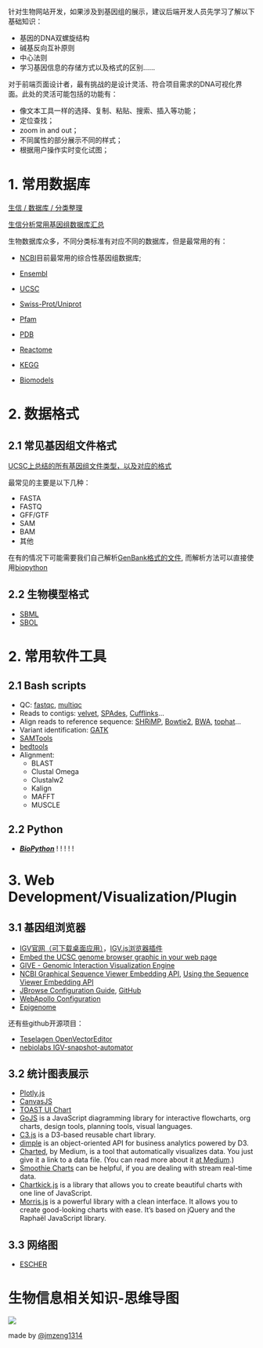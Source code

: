 针对生物网站开发，如果涉及到基因组的展示，建议后端开发人员先学习了解以下基础知识：

* 基因的DNA双螺旋结构
* 碱基反向互补原则
* 中心法则
* 学习基因信息的存储方式以及格式的区别......

对于前端页面设计者，最有挑战的是设计灵活、符合项目需求的DNA可视化界面。此处的灵活可能包括的功能有：

* 像文本工具一样的选择、复制、粘贴、搜索、插入等功能；
* 定位查找；
* zoom in and out；
* 不同属性的部分展示不同的样式；
* 根据用户操作实时变化试图；



# 1. 常用数据库

[生信 / 数据库 / 分类整理](https://www.jianshu.com/p/5c4ecdf0534a)

[生信分析常用基因组数据库汇总](https://www.jianshu.com/p/29202d721ef4)

生物数据库众多，不同分类标准有对应不同的数据库，但是最常用的有：

* [NCBI](https://links.jianshu.com/go?to=https%3A%2F%2Fwww.ncbi.nlm.nih.gov%2Fassembly%2F%3Fterm%3D)目前最常用的综合性基因组数据库;

* [Ensembl](https://links.jianshu.com/go?to=http%3A%2F%2Fasia.ensembl.org%2Findex.html)
* [UCSC](https://links.jianshu.com/go?to=http%3A%2F%2Fgenome-asia.ucsc.edu%2Fcgi-bin%2FhgGateway%3Fredirect%3Dmanual%26source%3Dgenome.ucsc.edu)
* [Swiss-Prot/Uniprot](https://links.jianshu.com/go?to=https%3A%2F%2Fwww.uniprot.org%2F)
* [Pfam](https://links.jianshu.com/go?to=http%3A%2F%2Fpfam.xfam.org%2F)
* [PDB](https://links.jianshu.com/go?to=http%3A%2F%2Fwww.rcsb.org%2F)
* [Reactome](https://links.jianshu.com/go?to=https%3A%2F%2Freactome.org%2F)
* [KEGG](https://links.jianshu.com/go?to=https%3A%2F%2Fwww.kegg.jp%2F)
* [Biomodels](https://links.jianshu.com/go?to=http%3A%2F%2Fbiomodels.caltech.edu%2F)

# 2. 数据格式

## 2.1 常见基因组文件格式

[UCSC上总结的所有基因组文件类型，以及对应的格式](https://genome.ucsc.edu/FAQ/FAQformat.html)

最常见的主要是以下几种：

* FASTA
* FASTQ
* GFF/GTF
* SAM
* BAM
* 其他

在有的情况下可能需要我们自己解析[GenBank格式的文件](https://www.ncbi.nlm.nih.gov/Sitemap/samplerecord.html), 而解析方法可以直接使用[biopython](https://biopython-cn.readthedocs.io/zh_CN/latest/index.html)

## 2.2 生物模型格式

* [SBML](http://sbml.org/Documents/Specifications#SBML_Level_3_Version_2_Core)
* [SBOL](https://sbolstandard.org/)

# 2. 常用软件工具

## 2.1 Bash scripts

* QC: [fastqc](http://www.bioinformatics.babraham.ac.uk/projects/fastqc/), [multiqc](https://multiqc.info/)
* Reads to contigs: [velvet](https://www.ebi.ac.uk/~zerbino/velvet/), [SPAdes](https://cab.spbu.ru/software/spades/), [Cufflinks](http://cole-trapnell-lab.github.io/cufflinks/)...
* Align reads to reference sequence: [SHRiMP](http://compbio.cs.toronto.edu/shrimp/), [Bowtie2](http://bowtie-bio.sourceforge.net/bowtie2/index.shtml), [BWA](http://bio-bwa.sourceforge.net/), [tophat](http://ccb.jhu.edu/software/tophat/index.shtml)...
* Variant identification: [GATK](https://gatk.broadinstitute.org/hc/en-us)
*  [SAMTools](http://www.htslib.org/)
* [bedtools](https://bedtools.readthedocs.io/en/latest/index.html)
* Alignment:
  * BLAST
  * Clustal Omega
  * Clustalw2
  * Kalign
  * MAFFT
  * MUSCLE

## 2.2 Python

* [<u>***BioPython***</u>](https://biopython-cn.readthedocs.io/zh_CN/latest/index.html) ! ! ! ! !



# 3. Web Development/Visualization/Plugin

## 3.1 基因组浏览器

* [IGV官网（可下载桌面应用）](https://software.broadinstitute.org/software/igv/home)，[IGV.js浏览器插件](https://github.com/igvteam/igv.js)
* [Embed the UCSC genome browser graphic in your web page](https://genome.ucsc.edu/goldenPath/help/mirror.html#considerations-before-installing-a-genome-browser)
* [GIVE - Genomic Interaction Visualization Engine](https://zhonglab.gitbook.io/3dgenome/chap4-integrative-data-visualization-tools/4.1give)
* [NCBI Graphical Sequence Viewer Embedding API](https://www.ncbi.nlm.nih.gov/tools/sviewer/embedding-api/), [Using the Sequence Viewer Embedding API](https://www.ncbi.nlm.nih.gov/tools/sviewer/manual-api/)
* [JBrowse Configuration Guide](http://gmod.org/wiki/JBrowse_Configuration_Guide), [GitHub](https://github.com/GMOD/jbrowse/wiki/JBrowse_Configuration_Guide)
* [WebApollo Configuration](https://genomearchitect.readthedocs.io/en/1.0.4/Configure/)
* [Epigenome](http://epigenomegateway.wustl.edu/browser/)

还有些github开源项目：
* [Teselagen OpenVectorEditor](https://github.com/TeselaGen/openVectorEditor)
* [nebiolabs IGV-snapshot-automator](https://github.com/nebiolabs/IGV-snapshot-automator)



## 3.2 统计图表展示

* [Plotly.js](https://plot.ly/javascript/)
* [CanvasJS](https://canvasjs.com/)
* [TOAST UI Chart](https://ui.toast.com/tui-chart)
* [GoJS](https://gojs.net/latest/index.html) is a JavaScript diagramming library for interactive flowcharts, org charts, design tools, planning tools, visual languages.
* [C3.js](https://c3js.org/) is a D3-based reusable chart library.
* [dimple](http://dimplejs.org/) is an object-oriented API for business analytics powered by D3.
* [Charted](https://www.charted.co/), by Medium, is a tool that automatically visualizes data. You just give it a link to a data file. (You can read more about it [at Medium](https://medium.com/data-lab/introducing-charted-15161b2cd71e).)
* [Smoothie Charts](http://smoothiecharts.org/) can be helpful, if you are dealing with stream real-time data.
* [Chartkick.js](https://github.com/ankane/chartkick.js) is a library that allows you to create beautiful charts with one line of JavaScript.
* [Morris.js](http://morrisjs.github.io/morris.js/) is a powerful library with a clean interface. It allows you to create good-looking charts with ease. It’s based on jQuery and the Raphaël JavaScript library.

## 3.3 网络图

* [ESCHER](https://escher.github.io/#/)



# 生物信息相关知识-思维导图

![](https://raw.githubusercontent.com/jmzeng1314/bioinformatics123/master/bioinformatics.png)

made by [@jmzeng1314](https://github.com/jmzeng1314)

